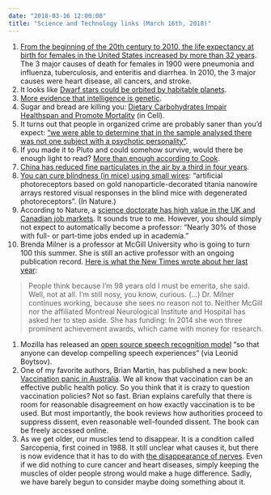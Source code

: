 ```yaml
---
date: "2018-03-16 12:00:00"
title: "Science and Technology links (March 16th, 2018)"
---
```




1. [From the beginning of the 20th century to 2010, the life expectancy at birth for females in the United States increased by more than 32 years](https://www.cdc.gov/pcd/issues/2018/17_0284.htm). The 3 major causes of death for females in 1900 were pneumonia and influenza, tuberculosis, and enteritis and diarrhea. In 2010, the 3 major causes were heart disease, all cancers, and stroke.
1. It looks like [Dwarf stars could be orbited by habitable planets](https://www.titech.ac.jp/english/news/2018/040761.html).
1. [More evidence that intelligence is genetic](https://www.nature.com/articles/s41380-017-0001-5).
1. Sugar and bread are killing you: [Dietary Carbohydrates Impair Healthspan and Promote Mortality](http://www.cell.com/cell-metabolism/fulltext/S1550-4131(17)30562-4) (in Cell).
1. It turns out that people in organized crime are probably saner than you&rsquo;d expect: [&ldquo;we were able to determine that in the sample analysed there was not one subject with a psychotic personality&rdquo;](https://www.sciencedirect.com/science/article/pii/S0160252717301711).
1. If you made it to Pluto and could somehow survive, would there be enough light to read? [More than enough according to Cook](https://www.johndcook.com/blog/2018/03/09/could-you-read-on-pluto/).
1. [China has reduced fine particulates in the air by a third in four years](https://mobile.nytimes.com/2018/03/12/upshot/china-pollution-environment-longer-lives.html).
1. [You can cure blindness (in mice) using small wires](https://www.nature.com/articles/s41467-018-03212-0): &ldquo;artificial photoreceptors based on gold nanoparticle-decorated titania nanowire arrays restored visual responses in the blind mice with degenerated photoreceptors&rdquo;. (In Nature.)
1. According to Nature, a [science doctorate has high value in the UK and Canadian job markets](https://www.nature.com/articles/d41586-018-02696-6). It sounds true to me. However, you should simply not expect to automatically become a professor: &ldquo;Nearly 30% of those with full- or part-time jobs ended up in academia.&rdquo;
1. Brenda Milner is a professor at McGill University who is going to turn 100 this summer. She is still an active professor with an ongoing publication record. [Here is what the New Times wrote about her last year](https://www.nytimes.com/2017/05/15/science/brenda-milner-brain-cognitive-neuroscience.html):<br/>

> People think because I&rsquo;m 98 years old I must be emerita, she said. Well, not at all. I&rsquo;m still nosy, you know, curious. (&hellip;) Dr. Milner continues working, because she sees no reason not to. Neither McGill nor the affiliated Montreal Neurological Institute and Hospital has asked her to step aside. She has funding: In 2014 she won three prominent achievement awards, which came with money for research.

1. Mozilla has released an [open source speech recognition model](https://hacks.mozilla.org/2017/11/a-journey-to-10-word-error-rate/) &ldquo;so that anyone can develop compelling speech experiences&rdquo; (via Leonid Boytsov).
1. One of my favorite authors, Brian Martin, has published a new book: [Vaccination panic in Australia](http://www.bmartin.cc/pubs/18vpa/). We all know that vaccination can be an effective public health policy. So you think that it is crazy to question vaccination policies? Not so fast. Brian explains carefully that there is room for reasonable disagreement on how exactly vaccination is to be used. But most importantly, the book reviews how authorities proceed to suppress dissent, even reasonable well-founded dissent. The book can be freely accessed online.
1. As we get older, our muscles tend to disappear. It is a condition called Sarcopenia, first coined in 1988. It still unclear what causes it, but there is now evidence that it has to do with [the disappearance of nerves](http://onlinelibrary.wiley.com/doi/10.1113/JP275520/full). Even if we did nothing to cure cancer and heart diseases, simply keeping the muscles of older people strong would make a huge difference. Sadly, we have barely begun to consider maybe doing something about it.


